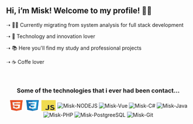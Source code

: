 <div>
  <h2>Hi, i’m Misk! Welcome to my profile! 🙋‍♂️</h2>
  <p>➝ 👨‍💻 Currently migrating from system analysis for full stack development</p>
  <p>➝ 💙 Technology and innovation lover</p>
  <p>➝ 📚 Here you'll find my study and professional projects</p>
  <p>➝ ☕ Coffe lover</p>
</div>
</br>
<h3 align="center">Some of the technologies that i ever had been contact...</h3>
<div style="display: inline_block" align="center">
  <img align="center" alt="Misk-HTML" height="30" width="40" src="https://raw.githubusercontent.com/devicons/devicon/master/icons/html5/html5-original.svg"/>
  <img align="center" alt="Misk-CSS" height="30" width="40" src="https://raw.githubusercontent.com/devicons/devicon/master/icons/css3/css3-original.svg"/>
  <img align="center" alt="Misk-JS" height="30" width="40" src="https://raw.githubusercontent.com/devicons/devicon/master/icons/javascript/javascript-original.svg"/>
  <img align="center" alt="Misk-NODEJS" height="35" width="45" src="https://cdn.jsdelivr.net/gh/devicons/devicon/icons/nodejs/nodejs-original.svg"/>
  <img align="center" alt="Misk-Vue" height="35" width="45" src="https://cdn.jsdelivr.net/gh/devicons/devicon/icons/vuejs/vuejs-original.svg"/>
  <img align="center" alt="Misk-C#" height="35" width="45" src="https://cdn.jsdelivr.net/gh/devicons/devicon/icons/csharp/csharp-original.svg"/>
  <img align="center" alt="Misk-Java" height="43" width="53"  src="https://cdn.jsdelivr.net/gh/devicons/devicon/icons/java/java-original.svg"/>
  <img align="center" alt="Misk-PHP" height="55" width="65" src="https://cdn.jsdelivr.net/gh/devicons/devicon/icons/php/php-plain.svg"/>
  <img align="center" alt="Misk-PostgreeSQL" height="35" width="45" src="https://cdn.jsdelivr.net/gh/devicons/devicon/icons/postgresql/postgresql-original.svg"/>
  <img align="center" alt="Misk-Git" height="35" width="45"  src="https://cdn.jsdelivr.net/gh/devicons/devicon/icons/git/git-original.svg"/>
</div>
